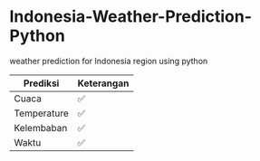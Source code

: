 # Indonesia-Weather-Prediction-Python
weather prediction for Indonesia region using python

| Prediksi | Keterangan |
| ------------- | ------------- |
| Cuaca | :white_check_mark:  |
| Temperature | :white_check_mark: |
| Kelembaban | :white_check_mark:  |
| Waktu | :white_check_mark:  |
